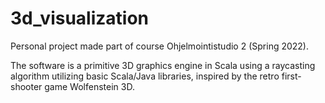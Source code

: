 # 3d_visualization

Personal project made part of course Ohjelmointistudio 2 (Spring 2022). 

The software is a primitive 3D graphics engine in Scala using a raycasting algorithm utilizing basic Scala/Java libraries, inspired by the retro first-shooter game Wolfenstein 3D. 
